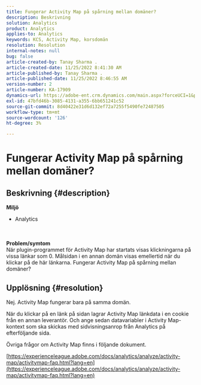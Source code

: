 ```yaml
---
title: Fungerar Activity Map på spårning mellan domäner?
description: Beskrivning
solution: Analytics
product: Analytics
applies-to: Analytics
keywords: KCS, Activity Map, korsdomän
resolution: Resolution
internal-notes: null
bug: false
article-created-by: Tanay Sharma .
article-created-date: 11/25/2022 8:41:30 AM
article-published-by: Tanay Sharma .
article-published-date: 11/25/2022 8:46:55 AM
version-number: 2
article-number: KA-17909
dynamics-url: https://adobe-ent.crm.dynamics.com/main.aspx?forceUCI=1&pagetype=entityrecord&etn=knowledgearticle&id=fc907bf3-9c6c-ed11-9561-6045bd006e5a
exl-id: 47bfd46b-3085-4131-a355-6bb651241c52
source-git-commit: 8d40422e31d6d132ef72a7255f5490fe72487505
workflow-type: tm+mt
source-wordcount: '126'
ht-degree: 3%

---
```


# Fungerar Activity Map på spårning mellan domäner?

## Beskrivning {#description}

<b>Miljö</b>
- Analytics 

<br> <br><b>Problem/symtom</b><br>När plugin-programmet för Activity Map har startats visas klickningarna på vissa länkar som 0. Målsidan i en annan domän visas emellertid när du klickar på de här länkarna. Fungerar Activity Map på spårning mellan domäner?<br>

## Upplösning {#resolution}


Nej. Activity Map fungerar bara på samma domän.

När du klickar på en länk på sidan lagrar Activity Map länkdata i en cookie från en annan leverantör. Och ange sedan datavariabler i Activity Map-kontext som ska skickas med sidvisningsanrop från Analytics på efterföljande sida.

Övriga frågor om Activity Map finns i följande dokument.

[https://experienceleague.adobe.com/docs/analytics/analyze/activity-map/activitymap-faq.html?lang=en](https://experienceleague.adobe.com/docs/analytics/analyze/activity-map/activitymap-faq.html?lang=en)
